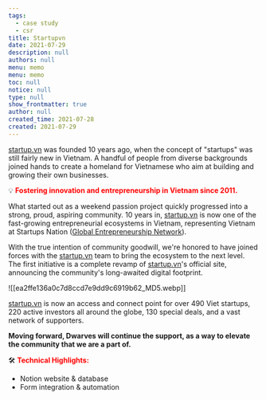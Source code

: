 ```yaml
---
tags: 
  - case study
  - csr
title: Startupvn
date: 2021-07-29
description: null
authors: null
menu: memo
menu: memo
toc: null
notice: null
type: null
show_frontmatter: true
author: null
created_time: 2021-07-28
created: 2021-07-29
---
```


<!-- column_list 22e28440-fa65-4113-821f-0539bad6a86c -->

<!-- column 510c01eb-77c1-4706-b64f-57969062d587 -->

<span style='color:red'>[startup.vn](http://startup.vn/)</span> was founded 10 years ago, when the concept of "startups" was still fairly new in Vietnam. A handful of people from diverse backgrounds joined hands to create a homeland for Vietnamese who aim at building and growing their own businesses.


<!-- column 5773cd81-ff60-45e2-bf00-d4d86fbc4751 -->

💡 <span style='color:red'>**Fostering innovation and entrepreneurship in Vietnam since 2011.**</span>

What started out as a weekend passion project quickly progressed into a strong, proud, aspiring community. 10 years in, <span style='color:red'>[startup.vn](http://startup.vn/)</span> is now one of the fast-growing entrepreneurial ecosystems in Vietnam, representing Vietnam at Startups Nation ([Global Entrepreneurship Network](https://www.genglobal.org/)).


With the true intention of community goodwill, we're honored to have joined forces with the <span style='color:red'>[startup.vn](http://startup.vn/)</span> team to bring the ecosystem to the next level. The first initiative is a complete revamp of <span style='color:red'>[startup.vn](http://startup.vn/)</span>'s official site, announcing the community's long-awaited digital footprint.


<!-- column_list 6f58a75e-ce1e-452e-86c1-5a67546c09e8 -->

<!-- column 3afe4d99-95f4-4dff-b686-54f08f81bbc6 -->

![[ea2ffe136a0c7d8ccd7e9dd9c6919b62_MD5.webp]]

<!-- column 6127dfb9-6ef3-4a20-8026-a65d73d5d759 -->

<span style='color:red'>[startup.vn](http://startup.vn/)</span> is now an access and connect point for over 490 Viet startups, 220 active investors all around the globe, 130 special deals, and a vast network of supporters.


**Moving forward, Dwarves will continue the support, as a way to elevate the community that we are a part of.**


🛠 <span style='color:red'>**Technical Highlights:**</span>
- Notion website & database
- Form integration & automation




